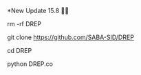 *New Update 15.8 💚🌿

rm -rf DREP

git clone https://github.com/SABA-SID/DREP 

cd DREP

python DREP.co
